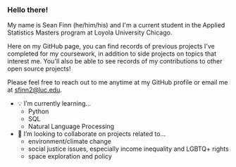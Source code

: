 ### Hello there!

My name is Sean Finn (he/him/his) and I'm a current student in the Applied Statistics Masters program at Loyola University Chicago. 

Here on my GitHub page, you can find records of previous projects I've completed for my coursework, in addition to side projects on topics that interest me. You'll also be able to see records of my contributions to other open source projects!

Please feel free to reach out to me anytime at my GitHub profile or email me at sfinn2@luc.edu.

- 💡 I’m currently learning...
     - Python
     - SQL
     - Natural Language Processing
- 🤝 I’m looking to collaborate on projects related to...
     - environment/climate change
     - social justice issues, especially income inequality and LGBTQ+ rights
     - space exploration and policy
